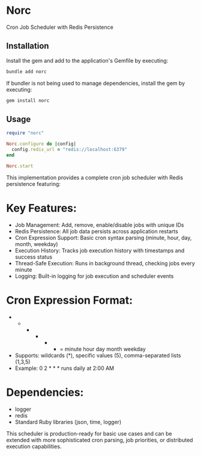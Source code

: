 # Norc

Cron Job Scheduler with Redis Persistence

## Installation

Install the gem and add to the application's Gemfile by executing:

```bash
bundle add norc
```

If bundler is not being used to manage dependencies, install the gem by executing:

```bash
gem install norc
```

## Usage

```ruby
require "norc"

Norc.configure do |config|
  config.redis_url = "redis://localhost:6379"
end

Norc.start
```

This implementation provides a complete cron job scheduler with Redis persistence featuring:

# Key Features:

- Job Management: Add, remove, enable/disable jobs with unique IDs
- Redis Persistence: All job data persists across application restarts
- Cron Expression Support: Basic cron syntax parsing (minute, hour, day, month, weekday)
- Execution History: Tracks job execution history with timestamps and success status
- Thread-Safe Execution: Runs in background thread, checking jobs every minute
- Logging: Built-in logging for job execution and scheduler events

# Cron Expression Format:

- * * * * * = minute hour day month weekday
- Supports: wildcards (*), specific values (5), comma-separated lists (1,3,5)
- Example: 0 2 * * * runs daily at 2:00 AM

# Dependencies:

- logger
- redis
- Standard Ruby libraries (json, time, logger)

This scheduler is production-ready for basic use cases and can be extended with more sophisticated cron parsing, job priorities, or distributed execution capabilities.

